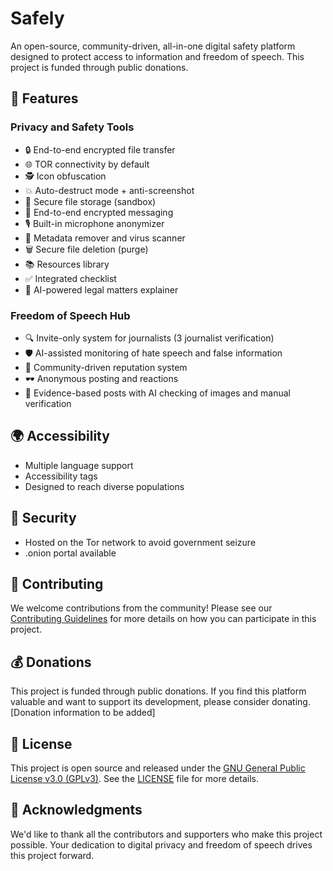 # Safely

An open-source, community-driven, all-in-one digital safety platform designed to protect access to information and freedom of speech. This project is funded through public donations.

## 🌟 Features

### Privacy and Safety Tools
- 🔒 End-to-end encrypted file transfer
- 🌐 TOR connectivity by default
- 🕵️ Icon obfuscation
- 💥 Auto-destruct mode + anti-screenshot
- 📁 Secure file storage (sandbox)
- 💬 End-to-end encrypted messaging
- 🎙️ Built-in microphone anonymizer
- 🧹 Metadata remover and virus scanner
- 🗑️ Secure file deletion (purge)
- 📚 Resources library
- ✅ Integrated checklist
- 🤖 AI-powered legal matters explainer

### Freedom of Speech Hub
- 🔍 Invite-only system for journalists (3 journalist verification)
- 🛡️ AI-assisted monitoring of hate speech and false information
- 👥 Community-driven reputation system
- 🕶️ Anonymous posting and reactions
- 🔎 Evidence-based posts with AI checking of images and manual verification

## 🌍 Accessibility
- Multiple language support
- Accessibility tags
- Designed to reach diverse populations

## 🔐 Security
- Hosted on the Tor network to avoid government seizure
- .onion portal available

## 🤝 Contributing
We welcome contributions from the community! Please see our [Contributing Guidelines](CONTRIBUTING.md) for more details on how you can participate in this project.

## 💰 Donations
This project is funded through public donations. If you find this platform valuable and want to support its development, please consider donating. [Donation information to be added]

## 📄 License
This project is open source and released under the [GNU General Public License v3.0 (GPLv3)](https://www.gnu.org/licenses/gpl-3.0.en.html). See the [LICENSE](LICENSE) file for more details.

## 🙏 Acknowledgments
We'd like to thank all the contributors and supporters who make this project possible. Your dedication to digital privacy and freedom of speech drives this project forward.
